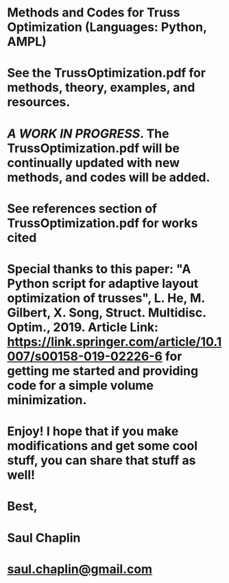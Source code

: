 # Methods and Codes for Truss Optimization (Languages: Python, AMPL)
#
# See the TrussOptimization.pdf for methods, theory, examples, and resources.
# *A WORK IN PROGRESS*. The TrussOptimization.pdf will be continually updated with new methods, and codes will be added.
# See references section of TrussOptimization.pdf for works cited
# Special thanks to this paper: "A Python script for adaptive layout optimization of trusses", L. He, M. Gilbert, X. Song, Struct. Multidisc. Optim., 2019. Article Link: https://link.springer.com/article/10.1007/s00158-019-02226-6 for getting me started and providing code for a simple volume minimization.
# Enjoy! I hope that if you make modifications and get some cool stuff, you can share that stuff as well!
# 
# Best,
# Saul Chaplin
# saul.chaplin@gmail.com

